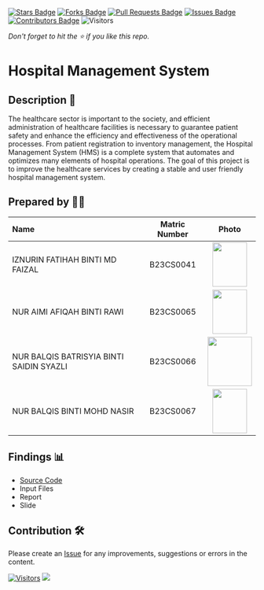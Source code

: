 [![Stars Badge](https://img.shields.io/github/stars/jjn7702/SECJ2154-OOP)](https://github.com/jjn7702/SECJ2154-OOP/Submission/Sample/stargazers)
[![Forks Badge](https://img.shields.io/github/forks/jjn7702/SECJ2154-OOP)](https://github.com/jjn7702/SECJ2154-OOP/Submission/Sample/network/members)
[![Pull Requests Badge](https://img.shields.io/github/issues-pr/jjn7702/SECJ2154-OOP)](https://github.com/jjn7702/SECJ2154-OOP/Submission/Sample/pulls)
[![Issues Badge](https://img.shields.io/github/issues/jjn7702/SECJ2154-OOP)](https://github.com/jjn7702/SECJ2154-OOP/Submission/Sample/issues)
[![Contributors Badge](https://img.shields.io/github/contributors/jjn7702/SECJ2154-OOP?color=2b9348)](https://github.com/jjn7702/SECJ2154-OOP/Submission/Sample/graphs/contributors)
![Visitors](https://api.visitorbadge.io/api/visitors?path=https%3A%2F%2Fgithub.com%2Fjjn7702%2FSECJ2154-OOP%2FSubmission%2FSample&labelColor=%23d9e3f0&countColor=%23697689&style=flat)

_Don't forget to hit the :star: if you like this repo._

# Hospital Management System

## Description 📝

The healthcare sector is important to the society, and efficient administration of healthcare facilities is necessary to guarantee patient safety and enhance the efficiency and effectiveness of the operational processes. From patient registration to inventory management, the Hospital Management System (HMS) is a complete system that automates and optimizes many elements of hospital operations. The goal of this project is to improve the healthcare services by creating a stable and user friendly hospital management system.

## Prepared by 🧑‍💻

| Name                                     | Matric Number | Photo                                                         |
| :--------------------------------------- | :-------------: | :------------------------------------------------------------: |
| IZNURIN FATIHAH BINTI MD FAIZAL          | B23CS0041        | <img src="images/GROUP 9 - IZNURIN FATIHAH.jpg" width=70px, height=90px>     |
| NUR AIMI AFIQAH BINTI RAWI               | B23CS0065        | <img src="images/GROUP 9_AIMI AFIQAH.jpg" width=70px, height=90px>       |
| NUR BALQIS BATRISYIA BINTI SAIDIN SYAZLI | B23CS0066        | <img src="images/GROUP 9 - NUR BALQIS BATRISYIA.jpg" width=90px, height=100px>           |
| NUR BALQIS BINTI MOHD NASIR              | B23CS0067        |<img src="images/GROUP9 - NUR BALQIS.jpeg" width=70px, height=90px>         |


## Findings 📊

- [Source Code]([../Submission/sec01_perdana/Group9/Source%20code)
- Input Files
- Report
- Slide

## Contribution 🛠️
Please create an [Issue](https://github.com/jjn7702/SECJ2154-OOP/issues) for any improvements, suggestions or errors in the content.

[![Visitors](https://api.visitorbadge.io/api/visitors?path=https%3A%2F%2Fgithub.com%2Fjjn7702&labelColor=%23697689&countColor=%23555555&style=plastic)](https://visitorbadge.io/status?path=https%3A%2F%2Fgithub.com%2Fjjn7702)
![](https://hit.yhype.me/github/profile?user_id=81284918)
